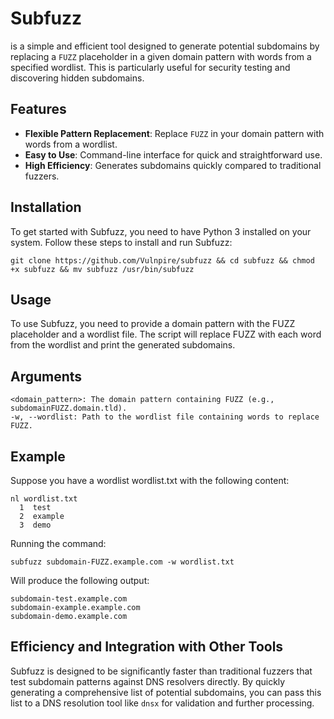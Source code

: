 # Subfuzz

is a simple and efficient tool designed to generate potential subdomains by replacing a `FUZZ` placeholder in a given domain pattern with words from a specified wordlist. This is particularly useful for security testing and discovering hidden subdomains.

## Features

- **Flexible Pattern Replacement**: Replace `FUZZ` in your domain pattern with words from a wordlist.
- **Easy to Use**: Command-line interface for quick and straightforward use.
- **High Efficiency**: Generates subdomains quickly compared to traditional fuzzers.

## Installation

To get started with Subfuzz, you need to have Python 3 installed on your system. Follow these steps to install and run Subfuzz:

`git clone https://github.com/Vulnpire/subfuzz && cd subfuzz && chmod +x subfuzz && mv subfuzz /usr/bin/subfuzz`

## Usage

To use Subfuzz, you need to provide a domain pattern with the FUZZ placeholder and a wordlist file. The script will replace FUZZ with each word from the wordlist and print the generated subdomains.

## Arguments

    <domain_pattern>: The domain pattern containing FUZZ (e.g., subdomainFUZZ.domain.tld).
    -w, --wordlist: Path to the wordlist file containing words to replace FUZZ.

## Example

Suppose you have a wordlist wordlist.txt with the following content:


```
nl wordlist.txt
  1  test
  2  example
  3  demo
```

Running the command:

`subfuzz subdomain-FUZZ.example.com -w wordlist.txt`

Will produce the following output:

```
subdomain-test.example.com
subdomain-example.example.com
subdomain-demo.example.com
```

## Efficiency and Integration with Other Tools

Subfuzz is designed to be significantly faster than traditional fuzzers that test subdomain patterns against DNS resolvers directly. By quickly generating a comprehensive list of potential subdomains, you can pass this list to a DNS resolution tool like `dnsx` for validation and further processing.
